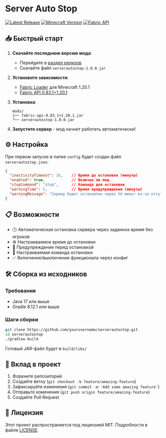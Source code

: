 # Server Auto Stop

[![Latest Release](https://img.shields.io/github/v/release/yourusername/serverautostop?style=for-the-badge)](https://github.com/yourusername/serverautostop/releases/latest)
[![Minecraft Version](https://img.shields.io/badge/Minecraft-1.20.1-green?style=for-the-badge)](https://www.minecraft.net)
[![Fabric API](https://img.shields.io/badge/Fabric%20API-0.83.1-blue?style=for-the-badge)](https://www.curseforge.com/minecraft/mc-mods/fabric-api)

## 📥 Быстрый старт

1. **Скачайте последнюю версию мода**:
   - Перейдите в [раздел релизов](https://github.com/yourusername/serverautostop/releases/latest)
   - Скачайте файл `serverautostop-1.0.0.jar`

2. **Установите зависимости**:
   - [Fabric Loader](https://fabricmc.net/use/installer/) для Minecraft 1.20.1
   - [Fabric API 0.83.1+1.20.1](https://www.curseforge.com/minecraft/mc-mods/fabric-api/files/4631300)

3. **Установка**:
   ```
   mods/
   ├── fabric-api-0.83.1+1.20.1.jar
   └── serverautostop-1.0.0.jar
   ```

4. **Запустите сервер** - мод начнет работать автоматически!

## ⚙️ Настройка

При первом запуске в папке `config` будет создан файл `serverautostop.json`:

```json
{
  "inactivityTimeout": 10,    // Время до остановки (минуты)
  "enabled": true,            // Включен ли мод
  "stopCommand": "stop",      // Команда для остановки
  "warningTime": 5,           // Время предупреждения (минуты)
  "warningMessage": "Сервер будет остановлен через %d минут из-за отсутствия игроков"
}
```

## 📋 Возможности

- 🕒 Автоматическая остановка сервера через заданное время без игроков
- ⚙️ Настраиваемое время до остановки
- 🔔 Предупреждение перед остановкой
- 🛑 Настраиваемая команда остановки
- ✅ Включение/выключение функционала через конфиг

## 🛠️ Сборка из исходников

### Требования
- Java 17 или выше
- Gradle 8.12.1 или выше

### Шаги сборки
```bash
git clone https://github.com/yourusername/serverautostop.git
cd serverautostop
./gradlew build
```
Готовый JAR-файл будет в `build/libs/`

## 🤝 Вклад в проект

1. Форкните репозиторий
2. Создайте ветку (`git checkout -b feature/amazing-feature`)
3. Зафиксируйте изменения (`git commit -m 'Add some amazing feature'`)
4. Отправьте изменения (`git push origin feature/amazing-feature`)
5. Создайте Pull Request

## 📄 Лицензия

Этот проект распространяется под лицензией MIT. Подробности в файле [LICENSE](LICENSE).
